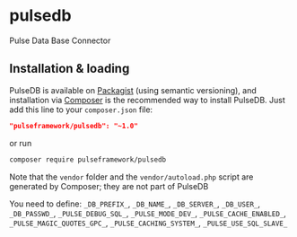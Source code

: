 # pulsedb
Pulse Data Base Connector

## Installation & loading
PulseDB is available on [Packagist](https://packagist.org/packages/pulseframework/pulsedb) (using semantic versioning), and installation via [Composer](https://getcomposer.org) is the recommended way to install PulseDB. Just add this line to your `composer.json` file:

```json
"pulseframework/pulsedb": "~1.0"
```

or run

```sh
composer require pulseframework/pulsedb
```

Note that the `vendor` folder and the `vendor/autoload.php` script are generated by Composer; they are not part of PulseDB


You need to define: `_DB_PREFIX_`, `_DB_NAME_`, `_DB_SERVER_`, `_DB_USER_`, `_DB_PASSWD_`, `_PULSE_DEBUG_SQL_`, `_PULSE_MODE_DEV_`, `_PULSE_CACHE_ENABLED_`, `_PULSE_MAGIC_QUOTES_GPC_`, `_PULSE_CACHING_SYSTEM_`, `_PULSE_USE_SQL_SLAVE_`
